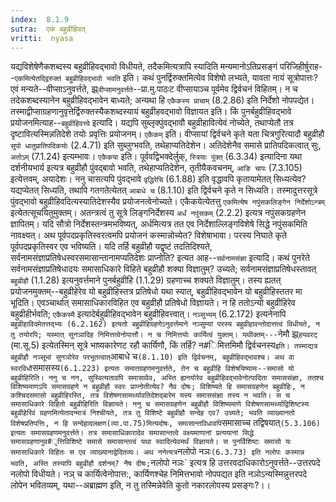 ```yaml
---
index:  8.1.9
sutra:  एकं बहुव्रीहिवत्
vritti:  nyasa
---
```


यद्यविशेषेणैकशब्दस्य बहुव्रीहिवद्भावो विधीयते, तदैकमित्यत्रापि स्यादिति मन्यमानोऽतिप्रसङ्गं परिजिहीर्षुराह--`एकमित्येतद्द्विरुक्तं बहुव्रीहिवद्भावो भवति` इति। कथं पुनर्द्विरुक्तमित्येव विशेषो लभ्यते, यावता नायं सूत्रोपात्तः? एवं मन्यते--वीप्साऽनुवर्त्तते, झ्र्`वीप्सामनुवर्त्तते`--प्रा.मु.पाठःट वीप्सायाञ्च पूर्वमेव द्विर्वचनं विहितम्। न च तदेकशब्दस्यानेन बहुव्रीहिवद्भावेन बाध्यते; अन्यथा हि `एकैकस्य प्राचाम्` (8.2.86) इति निर्देशो नोपपद्येत। तस्माद्वीप्साग्रहणानुवृत्तेर्द्विरुक्तस्यैकशब्दस्यायं बहुव्रीहवद्भावो विज्ञायत इति। किं पुनर्बहुव्रीहिवद्भावे प्रयोजनमित्याह--`बहुव्रीहिवत्त्वे` इत्यादि। यद्यपि सुब्लृक्पुंवद्भावौ बहुव्रीहावित्येवं नोच्येते, तथाप्येतौ तत्र दृष्टावित्यस्मिन्नतिदेशे तयोः प्रवृत्तिः प्रयोजनम्। `एकैकम्` इति। वीप्सायां द्विर्वचने कृते यता चित्रगुरित्यादौ बहुव्रीहौ `सुपो धातुप्रातिपदिकयोः` (2.4.71) इति सुब्लुग्भवति, तथेहाप्यतिदेशेन। अतिदेशेनैव समासे प्रातिपदिकत्वात् सुः, `अतोऽम्` (7.1.24) इत्यम्भावः। `एकैकया` इति। पूर्ववद्विभक्देर्लुक्, `स्त्रियाः पुंक्त्` (6.3.34) इत्यादिना यथा दर्शनीयभार्य इत्यत्र बहुव्रीहौ पुंवद्बावो भवति, तथेहाप्यतिदेशेन, तृतीयैकवचनम्, `आङि चापः` (7.3.105) इत्येत्तवम्, अयादेशः। ननु चासत्यपि पुंवद्भावे `वृद्धिरेचि` (6.1.88) इति वृद्धावपि कृतायामेतत् सिध्यत्येव? यद्यप्येतत् सिध्यति, तथापि गतगतेत्येतत् `आबाधे च` (8.1.10) इति द्विर्वचने कृते न सिध्यति। तस्मादुत्तरसूत्रे पुंवद्भावो बहुव्रीहिवदित्यस्यातिदेशस्यैव प्रयोजनत्वेनोच्यते। एकैकयेत्येतत्तु `एकमित्येष नपुंसकलिङ्गेन निर्देशोऽन्त्रम्` इत्येतत्सूचयितुमुक्तम्। अतन्त्रत्वं तु सूत्रे लिङ्गनिर्देशस्य `अर्धं नपुंसकम्` (2.2.2) इत्यत्र नपुंसकग्रहणेन ज्ञापितम्। यदि सौत्रो निर्देशस्तन्त्रमभविष्यत्, अर्धमित्यत्र तत एव निर्देशाल्लिङ्गविशेषे सिद्धे नपुंसकमिति नावक्ष्यत्। अथ पूर्वपदप्रकृतिस्वरत्वमपि प्रयोजनं कस्मान्नोच्येत? विशेषाभावा। परस्य निघाते कृते पूर्वपदप्रकृतिस्वर एव भविष्यति।
यदि तर्हि बहुव्रीहौ यद्वृष्टं तदतिदिश्यते, सर्वनामसंज्ञाप्रतिषेधस्वरसमासान्तानामप्यतिदेशः प्राप्नोति? इत्यत आह--`सर्वनामसंज्ञा` इत्यादि। कथं पुनरेते सर्वनामसंज्ञाप्रतिषेधादयः समासाधिकारे विहिते बहुव्रीहौ शक्या विज्ञातुम्? उच्यते; सर्वनामसंज्ञाप्रतिषेधस्तावत् `बहुव्रीहौ` (1.1.28) इत्यनुवर्त्तमाने पुनर्बहुव्रीहि (1.1.29) ग्रहणाच्च शक्यते विज्ञातुम्। तस्य ह्यतत् प्रयोजनमुक्तम्--बहुव्रीहेरेव यो बहुव्रीहिस्तत्र प्रतिषेधो यथा स्यात्, बहुव्रीहिवद्भावेन यो बहुव्रीहिस्ततर मा भूदिति। एवञ्चार्थात् समासाधिकारविहित एव बहुव्रीहौ प्रतिषेधो विज्ञायते। न हि ततोऽन्यो बहुव्रीहिरेव बहुव्रीहीर्भवति; `एकैकस्मै` इत्यादेर्बहुव्रीहिवद्भावेन बहुव्रीहिवत्त्वात्। `नञ्सुभ्यम्` (6.2.172) इत्यनेनापि `बहुव्रीहाविदमेतत्तद्भ्यः (6.2.162) इत्यतो बहुव्रीहिग्रहणेऽनुवर्त्तमाने नञ्सुम्यां परस्य बहुव्रीहावन्तोदात्तत्वं विधीयते, न तु तयोरपि; यस्मात् सुनञादिह निमित्तत्वेनोपात्तौ। न च निमित्तयोः कार्यित्वं युक्तम्। यथीक्तम्---`नेमौ झ्र्`हयवरट्` (मा.सू.5) इत्येतस्मिन् सूत्रे भाष्यकारेणट रहौ कार्यिणौ, किं तर्हि? न#िमित्तमिमौ द्विर्वचनस्य` इति। तस्माद्यत्र बहुव्रीहौ नञ्सूभां सुनञोरेव परभूतत्वात् `आबाधे च` (8.1.10) इति द्विर्वचनम्, बहुव्रीहिवद्भावश्च। अथ वा स्वरविधौ `समासस्य` (6.1.223) इत्यतः समातग्रहणमनुवर्त्तते, तेन च बहुव्रीहि विशेषयिष्यामः--समासो यो बहुव्रीहिरिति। ननु च नन, सुस्वित्यतावपि समासावेव, अस्ति ह्यनयोरेव बहुव्रीहिवद्भावेनोत्पादिता समाससंज्ञा, ततश्च विशिष्यमाणऽपि समासग्रहणे न बहुव्रीहौ स्वरः प्राप्नोतीत्येव? नैव दोषः; विशिष्यते हि समासग्रहणेन बहुव्रीहिः, न कश्चिदसमासो बहुव्रीहिरस्ति, तत्र विशेषणसामर्थ्यावतिदेशद्बारेम यस्य समाससंज्ञा तस्य न भवति। स च समासाधिकारे विहितो बहुव्रीहिरिति विज्ञायते। ननु च समासग्रहणेन बहुव्रीहौ विशिष्यमाणे विशेषणसामर्थ्याद्विशिष्टस्य बहुव्रीहेरिवं ग्रहणमित्येतादन्मात्रं निश्चीयते, तत्र तु विशिष्टे बहुव्रीहौ सन्देह एव? उच्यते; भवति व्याख्यानतो विशेषप्रतिपत्तिः, न हि सन्देहादलक्षण(व्या.पा.75)मित्यदोषः, समासान्तविधावपि `समासाच्च तद्विषयात्` (5.3.106) इत्यतः समासग्रहणमनुवर्त्तते। तत्र समासाधिकारादेव समासान्तत्वे वक्ष्यमाणानां प्रत्ययानां सिद्धे समासग्रहणानुव#ृत्तिविशिष्टे समासे समासान्तत्वं यथा स्वादित्येवमर्थं विज्ञायते। स पुनर्विशिष्टः समासो यः समासाधिकारे विहितः स एव व्याख्यानाद्वेदितव्यः। अथ ननेत्यत्र `नलोपो नञः` (6.3.73) इति नलोपः कस्मान्न भवति, अस्ति तस्यापि बहुव्रीहौ दर्शनम्? नैष दीषः; `नलोपो नञः` इत्यत्र हि उत्तरवदाधिकारोऽनुवर्त्तते--उत्तरपदे नलोपो विधीयते। नञ् च कार्यित्वेनोपात्त:, कार्यिणश्चेह निमित्तभावो नोपपद्यत इति नञोऽन्यस्मिन्नुत्तरपदे लोपेन भवितव्यम्, यथा--अब्राह्मण इति, न तु तस्मिन्नेवेति कुतो नकारलोपस्य प्रसङ्गः?।।


